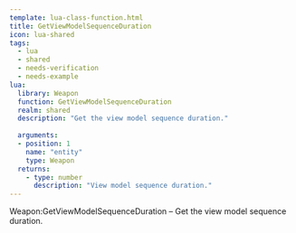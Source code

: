 ```yaml
---
template: lua-class-function.html
title: GetViewModelSequenceDuration
icon: lua-shared
tags:
  - lua
  - shared
  - needs-verification
  - needs-example
lua:
  library: Weapon
  function: GetViewModelSequenceDuration
  realm: shared
  description: "Get the view model sequence duration."
  
  arguments:
  - position: 1
    name: "entity"
    type: Weapon
  returns:
    - type: number
      description: "View model sequence duration."
---
```


<div class="lua__search__keywords">
Weapon:GetViewModelSequenceDuration &#x2013; Get the view model sequence duration.
</div>
